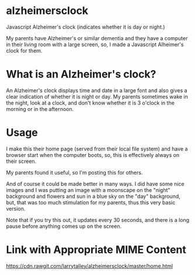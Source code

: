 # alzheimersclock
Javascript Alzheimer's clock (indicates whether it is day or night.)

My parents have Alzheimer's or similar dementia and they have a computer in their living room with a large screen, so, I made a Javascript Alheimer's clock for them.

# What is an Alzheimer's clock?
An Alzheimer's clock displays time and date in a large font and also gives a clear indication of whether it is night or day. My parents sometimes wake in the night, look at a clock, and don't know whether it is 3 o'clock in the morning or in the afternoon. 

# Usage
I make this their home page (served from their local file system) and have a browser start when the computer boots, so, this is effectively always on their screen.

My parents found it useful, so I'm posting this for others.

And of course it could be made better in many ways. I did have some nice images and I was putting an image with a moonscape on the "night" background and flowers and sun in a blue sky on the "day" background, but, that was too much stimulation for my parents, thus this very basic version.

Note that if you try this out, it updates every 30 seconds, and there is a long pause before anything comes up on the screen.

# Link with Appropriate MIME Content
https://cdn.rawgit.com/larrytalley/alzheimersclock/master/home.html
